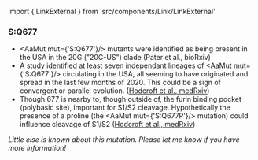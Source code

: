 import { LinkExternal } from 'src/components/Link/LinkExternal'

### S:Q677
- <AaMut mut={'S:Q677'}/> mutants were identified as being present in the USA in the 20G ("20C-US") clade (<LinkExternal href="https://www.biorxiv.org/content/10.1101/2021.01.11.426287v2">Pater et al., bioRxiv</LinkExternal>)
- A study identified at least seven independant lineages of <AaMut mut={'S:Q677'}/> circulating in the USA, all seeming to have originated and spread in the last few months of 2020. This could be a sign of convergent or parallel evolution. ([Hodcroft et al., medRxiv](https://www.medrxiv.org/content/10.1101/2021.02.12.21251658v2))
- Though 677 is nearby to, though outside of, the furin binding pocket (polybasic site), important for S1/S2 cleavage. Hypothetically the presence of a proline (the <AaMut mut={'S:Q677P'}/> mutation) could influence cleavage of S1/S2 ([Hodcroft et al., medRxiv](https://www.medrxiv.org/content/10.1101/2021.02.12.21251658v2))

_Little else is known about this mutation. Please let me know if you have more information!_